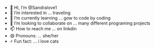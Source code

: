- 👋 Hi, I’m @Sandralove1
- 👀 I’m interested in ... traveling
- 🌱 I’m currently learning ... gow to code by coding
- 💞️ I’m looking to collaborate on ... many different programing projects
- 📫 How to reach me ... on linkdin
- 😄 Pronouns: ... she/her
- ⚡ Fun fact: ... i love cats 

<!---
Sandralove1/Sandralove1 is a ✨ special ✨ repository because its `README.md` (this file) appears on your GitHub profile.
You can click the Preview link to take a look at your changes.
--->
